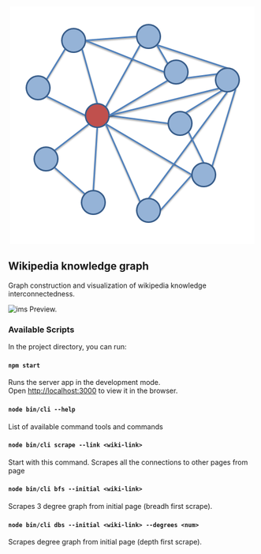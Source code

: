 <center><img src="public/images/network.png"/></center>

## Wikipedia knowledge graph
Graph construction and visualization of wikipedia knowledge interconnectedness.

![ims](https://i.ibb.co/8P0byVb/Screenshot-2019-11-16-at-22-17-29.png)
Preview.

### Available Scripts

In the project directory, you can run:

#### `npm start`

Runs the server app in the development mode.<br>
Open [http://localhost:3000](http://localhost:3000) to view it in the browser.


#### `node bin/cli --help`

List of available command tools and commands<br>


#### `node bin/cli scrape --link <wiki-link>`

Start with this command. Scrapes all the connections to other pages from page <wiki-link><br>


#### `node bin/cli bfs --initial <wiki-link>`

Scrapes 3 degree graph from initial page <wiki-link> (breadh first scrape).<br>


#### `node bin/cli dbs --initial <wiki-link> --degrees <num>`

Scrapes <num> degree graph from initial page <wiki-link> (depth first scrape).<br>